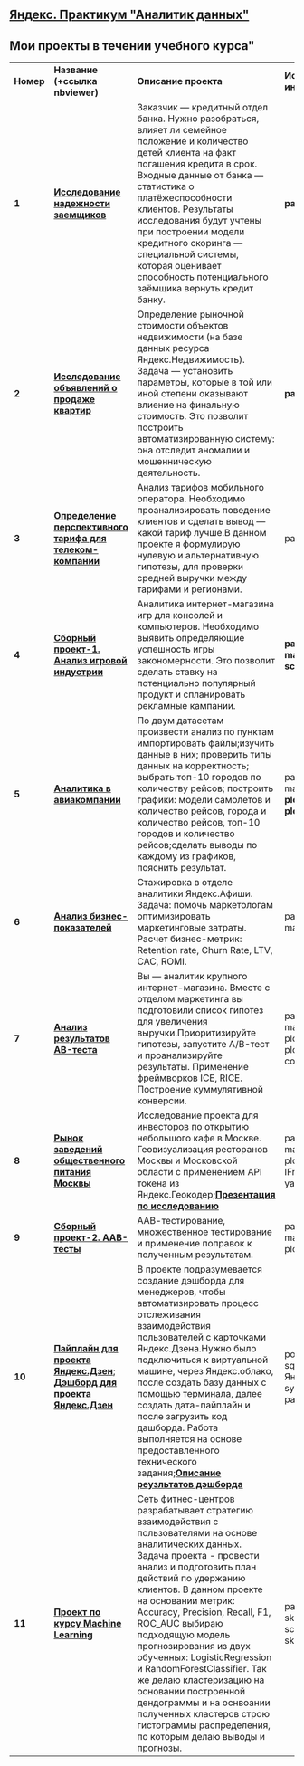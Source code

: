 ## <a href="https://praktikum.yandex.ru/data-analyst/" target="_blank"><b>Яндекс. Практикум "Аналитик данных"</b></a>
## <b>Мои проекты в течении учебного курса"</b></a>

<table>
<tr>
<td><b>Номер</b></td>
<td><b>Название (+ссылка nbviewer)</b></td>
<td><b>Описание проекта</b></td>
<td><b>Используемые инструменты</b></td>
<tr>
<td><b>1</b></td>
<td><a href="https://nbviewer.jupyter.org/github/m-tolmachev/DataAnalysis-Yandex/blob/acc8a1b934b1e474f6119cad2bccb5c1d35d15fb/1-Исследование%20надежности%20заемщиков.ipynb" target="_blank"><b>Исследование надежности заемщиков</b></a></td>
<td>Заказчик — кредитный отдел банка. Нужно разобраться, влияет ли семейное положение и количество детей клиента на факт погашения кредита в срок. Входные данные от банка — статистика о платёжеспособности клиентов.
Результаты исследования будут учтены при построении модели кредитного скоринга — специальной системы, которая оценивает способность потенциального заёмщика вернуть кредит банку. </td>
<td><b>pandas</b>
<tr>
<td> <b>2</b></td>
<td><a href="https://nbviewer.jupyter.org/github/m-tolmachev/DataAnalysis-Yandex/blob/acc8a1b934b1e474f6119cad2bccb5c1d35d15fb/2%20-%20Исследование%20объявлений%20о%20продаже%20квартир.ipynb" target="_blank"><b>Исследование объявлений о продаже квартир</b></a></td>
<td>Определение рыночной стоимости объектов недвижимости (на базе данных ресурса Яндекс.Недвижимость). Задача — установить параметры, которые в той или иной степени оказывают влиение на финальную стоимость. Это позволит построить автоматизированную систему: она отследит аномалии и мошенническую деятельность. </td>
<td><b>pandas</b>
<tr>
<td> <b>3</b></td>
<td><a href="https://nbviewer.jupyter.org/github/m-tolmachev/DataAnalysis-Yandex/blob/acc8a1b934b1e474f6119cad2bccb5c1d35d15fb/3-Определение%20перспективного%20тарифа%20для%20телеком%20компании.ipynb" target="_blank"><b>Определение перспективного тарифа для телеком-компании</b></a></td>
<td>Анализ тарифов мобильного оператора. Необходимо проанализировать поведение клиентов и сделать вывод — какой тариф лучше.В данном проекте я формулирую нулевую и альтернативную гипотезы, для проверки средней выручки между тарифами и регионами.</td>
<td></b>pandas, scipy</b></td>
<tr>
<td> <b>4</b></td>
<td><a href="https://nbviewer.jupyter.org/github/m-tolmachev/DataAnalysis-Yandex/blob/acc8a1b934b1e474f6119cad2bccb5c1d35d15fb/4-%20Сборный%20проект%20-1%20.ipynb" target="_blank"><b>Сборный проект-1. Анализ игровой индустрии</b></td>
<td>Аналитика интернет-магазина игр для консолей и компьютеров. Необходимо выявить определяющие успешность игры закономерности. Это позволит сделать ставку на потенциально популярный продукт и спланировать рекламные кампании.</td>
<td><b>pandas, numpy, matplotlib, seaborn, scipy</b></td>
<tr>
<td> <b>5</b></td>
<td><a href="https://nbviewer.jupyter.org/github/m-tolmachev/DataAnalysis-Yandex/blob/acc8a1b934b1e474f6119cad2bccb5c1d35d15fb/5%20-%20Аналитика%20в%20авиакомпании.ipynb" target="_blank"><b>Аналитика в авиакомпании</b></a></td>
<td>По двум датасетам произвести анализ по пунктам импортировать файлы;изучить данные в них; проверить типы данных на корректность; выбрать топ-10 городов по количеству рейсов; построить графики: модели самолетов и количество рейсов, города и количество рейсов, топ-10 городов и количество рейсов;сделать выводы по каждому из графиков, пояснить результат.</td>
<td>pandas, numpy, matplotlib, scipy, <b>plotly.graph_objs, plotly.offline</b></td>
<tr>
<td> <b>6</b></td>
<td><a href="https://nbviewer.jupyter.org/github/m-tolmachev/DataAnalysis-Yandex/blob/acc8a1b934b1e474f6119cad2bccb5c1d35d15fb/6%20-%20Аналитика%20в%20Яндекс.Афише.ipynb" target="_blank"><b>Анализ бизнес-показателей</b></a></td>
<td>Стажировка в отделе аналитики Яндекс.Афиши. Задача: помочь маркетологам оптимизировать маркетинговые затраты.
Расчет бизнес-метрик: Retention rate, Churn Rate, LTV, CAC, ROMI.
<td>pandas, numpy, matplotlib, seaborn</td>
<tr>
<td> <b>7</b></td>
<td><a href="https://nbviewer.jupyter.org/github/m-tolmachev/DataAnalysis-Yandex/blob/acc8a1b934b1e474f6119cad2bccb5c1d35d15fb/7-%20Аналитика%20курпного%20интернет%20магазина.%20А%3AВ-тест.ipynb"><b>Анализ результатов AB-теста</b></a></td>
<td>Вы — аналитик крупного интернет-магазина. Вместе с отделом маркетинга вы подготовили список гипотез для увеличения выручки.Приоритизируйте гипотезы, запустите A/B-тест и проанализируйте результаты. Применение фреймворков ICE, RICE. Построение куммулятивной конверсии.</td>
<td>pandas, numpy, matplotlib, scipy, plotly.graph_objs, plotly.offline, collections, datetime</td>
<tr>
<td> <b>8</b></td>
<td><a href="https://nbviewer.jupyter.org/github/m-tolmachev/DataAnalysis-Yandex/blob/acc8a1b934b1e474f6119cad2bccb5c1d35d15fb/8%20-%20Рынок%20заведений%20общественного%20питания%20Москвы.ipynb"><b>Рынок заведений общественного питания Москвы</b></a></td>
<td>Исследование проекта для инвесторов по открытию небольшого кафе в Москве. Геовизуализация ресторанов Москвы и Московской области с применением API токена из Яндекс.Геокодер;<a href="https://docviewer.yandex.ru/view/332161343/?*=QPWgsZhyzPnN64ne%2FpZrE9weo8F7InVybCI6InlhLWRpc2stcHVibGljOi8vUjZoTGxHaUhWYm1laXBORmtST1BEUUIvajB5WEV5bC9kWXRScVByZzZjTkc4dzVMNkpkYlR0b1ArakV2ZGE5UXEvSjZicG1SeU9Kb25UM1ZvWG5EYWc9PSIsInRpdGxlIjoi0J%2FRgNC10LfQtdC90YLQsNGG0LjRjyDQr9C90LTQtdC60YEu0J%2FRgNCw0LrRgtC40LrRg9C8LnBkZiIsIm5vaWZyYW1lIjpmYWxzZSwidWlkIjoiMzMyMTYxMzQzIiwidHMiOjE1ODkyMDk3Njc4MTgsInl1IjoiNjc0MjE4NTM2MTU4MDc1NzI0NSJ9"><b>Презентация по исследованию</b></a> </td>
<td>pandas, numpy, matplotlib, scipy,  </b>API, plotly, geopandas, IFrame, HTML, folium, yaml, bokeh</b></td>
<tr>
<td> <b>9</b></td>
<td><a href="https://nbviewer.jupyter.org/github/m-tolmachev/DataAnalysis-Yandex/blob/acc8a1b934b1e474f6119cad2bccb5c1d35d15fb/9%20-%20%20Сборный%20проект%20-%202.%20ААВ-тесты.ipynb" target="_blank"><b>Сборный проект-2. ААВ-тесты</b></a></td>
<td>ААВ-тестирование, множественное тестирование и применение поправок к полученным результатам.</td>
<td>pandas, numpy, matplotlib, scipy, plotly, </b>math</b></td>
<tr>
<td> <b>10</b></td>
<td><a href="https://github.com/m-tolmachev/DataAnalysis-Yandex/blob/acc8a1b934b1e474f6119cad2bccb5c1d35d15fb/Пайплайн%20для%20Яндекс.Дзен" target="_blank"><b>Пайплайн для проекта Яндекс.Дзен</b></a>; 
<a href="https://github.com/m-tolmachev/DataAnalysis-Yandex/blob/acc8a1b934b1e474f6119cad2bccb5c1d35d15fb/Дашборд%20для%20Яндекс.Дзен" target="_blank"><b>Дэшборд для проекта Яндекс.Дзен</b></a></td>
<td>В проекте подразумевается создание дэшборда для менеджеров, чтобы автоматизировать процесс отслеживания взаимодействия пользователей с карточками Яндекс.Дзена.Нужно было подключиться к виртуальной машине, через Яндекс.облако, после создать базу данных с помощью терминала, далее создать дата-пайплайн и после загрузить код дашборда. Работа выполняется на основе предоставленного технического задания;<a href="https://github.com/m-tolmachev/DataAnalysis-Yandex/blob/master/Яндекс%20Презентация.pdf" target="_blank"><b>Описание реузльтатов дэшборда</b></a></td>
<td>postgresql, SQL, sqlalchemy, Яндекс.Облако, dash, sys, getopt, plotly, pandas</td>
<tr>
<td> <b>11</b></td>
<td><a href="https://nbviewer.jupyter.org/github/m-tolmachev/DataAnalysis-Yandex/blob/862078946a730f0cdf776b892f344c750a7101ab/11%20-%20Machine%20Learning.ipynb" target="_blank"><b>Проект по курсу Machine Learning</b></a></td>
<td>Сеть фитнес-центров разрабатывает стратегию взаимодействия с пользователями на основе аналитических данных. Задача проекта -  провести анализ и подготовить план действий по удержанию клиентов. В данном проекте на основании метрик: Accuracy, Precision, Recall, F1, ROC_AUC выбираю подходящую модель прогнозирования из двух обученных: LogisticRegression и RandomForestClassifier. Так же делаю кластеризацию на основании построенной дендограммы и на оснвоании полученных кластеров строю гистограммы распределения, по которым делаю выводы и прогнозы. </td>
<td>pandas, seaborn, </b>sklearn, scipy.cluster.hierarchy, sklearn.metrics</b>  plotly, </td>
<tr>
</table>
<br/><br/>
